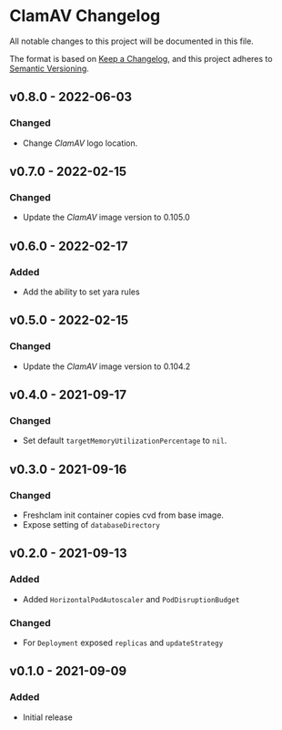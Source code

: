 # ClamAV Changelog

All notable changes to this project will be documented in this file.

The format is based on [Keep a Changelog](https://keepachangelog.com/en/1.0.0/),
and this project adheres to [Semantic Versioning](https://semver.org/spec/v2.0.0.html).

<!-- ## [UNRELEASED]
### Added
### Changed
### Deprecated
### Removed -->

## v0.8.0 - 2022-06-03

### Changed

- Change _ClamAV_ logo location.

## v0.7.0 - 2022-02-15

### Changed

- Update the _ClamAV_ image version to 0.105.0

## v0.6.0 - 2022-02-17

### Added

- Add the ability to set yara rules

## v0.5.0 - 2022-02-15

### Changed

- Update the _ClamAV_ image version to 0.104.2

## v0.4.0 - 2021-09-17

### Changed

- Set default `targetMemoryUtilizationPercentage` to `nil`.

## v0.3.0 - 2021-09-16

### Changed

- Freshclam init container copies cvd from base image.
- Expose setting of `databaseDirectory`

## v0.2.0 - 2021-09-13

### Added

- Added `HorizontalPodAutoscaler` and `PodDisruptionBudget`

### Changed

- For `Deployment` exposed `replicas` and `updateStrategy`

## v0.1.0 - 2021-09-09

### Added

- Initial release
